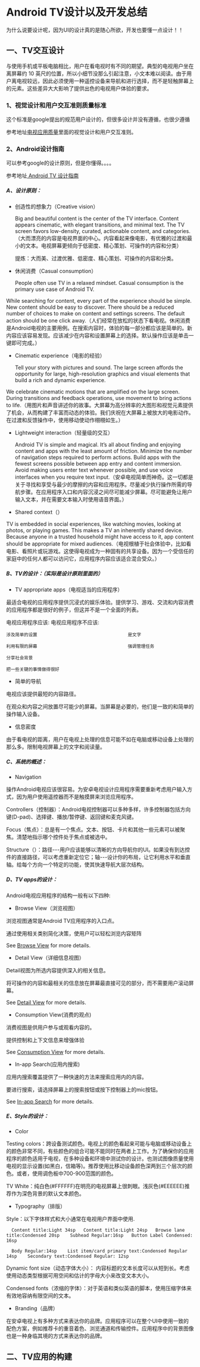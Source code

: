 # Android TV设计以及开发总结
为什么说要设计呢，因为UI的设计真的是随心所欲，开发也要懂一点设计！！
## 一、TV交互设计
  与使用手机或平板电脑相比，用户在看电视时有不同的期望。典型的电视用户坐在离屏幕约 10 英尺的位置，所以小细节没那么引起注意，小文本难以阅读。由于用户离电视较远，因此必须使用一种遥控设备来导航和进行选择，而不是轻触屏幕上的元素。这些差异大大影响了提供出色的电视用户体验的要求。
### 1、视觉设计和用户交互准则质量标准
  这个标准是google提出的规范用户设计的，但很多设计并没有遵循，也很少遵循

参考地址[电视应用质量](https://developer.android.google.cn/docs/quality-guidelines/tv-app-quality)里面的视觉设计和用户交互准则。

### 2、Android设计指南
  可以参考google的设计原则，但是你懂得。。。。
  
  参考地址[ Android TV 设计指南](https://designguidelines.withgoogle.com/android-tv/tv-apps/app-structure.html)
##### A、设计原则：
  - 创造性的想象力（Creative vision）
  
    Big and beautiful content is the center of the TV interface. Content appears cinematic, with elegant transitions, and minimal text. The TV screen favors low-density, curated, actionable content, and categories.（大而漂亮的内容是电视界面的中心。内容看起来像电影，有优雅的过渡和最小的文本。电视屏幕更倾向于低密度、精心策划、可操作的内容和分类）
    
    提炼：大而美、过渡优雅、低密度、精心策划、可操作的内容和分类。
  - 休闲消费（Casual consumption）
  
    People often use TV in a relaxed mindset. Casual consumption is the primary use case of Android TV.

While searching for content, every part of the experience should be simple. New content should be easy to discover. There should be a reduced number of choices to make on content and settings screens. The default action should be one click away.（人们经常在放松的状态下看电视。休闲消费是Android电视的主要用例。在搜索内容时，体验的每一部分都应该是简单的。新内容应该容易发现。应该减少在内容和设置屏幕上的选择。默认操作应该是单击一键即可完成。）

  - Cinematic experience（电影的经验）
  
    Tell your story with pictures and sound. The large screen affords the opportunity for large, high-resolution graphics and visual elements that build a rich and dynamic experience.

We celebrate cinematic motions that are amplified on the large screen. During transitions and feedback operations, use movement to bring actions to life.（用图片和声音讲述你的故事。大屏幕为高分辨率的大图形和视觉元素提供了机会，从而构建了丰富而动态的体验。我们庆祝在大屏幕上被放大的电影动作。在过渡和反馈操作中，使用移动使动作栩栩如生。）

 - Lightweight interaction（轻量级的交互）
 
   Android TV is simple and magical. It’s all about finding and enjoying content and apps with the least amount of friction. Minimize the number of navigation steps required to perform actions. Build apps with the fewest screens possible between app entry and content immersion. Avoid making users enter text whenever possible, and use voice interfaces when you require text input.（安卓电视简单而神奇。这一切都是关于寻找和享受与最少的摩擦的内容和应用程序。尽量减少执行操作所需的导航步骤。在应用程序入口和内容沉浸之间尽可能减少屏幕。尽可能避免让用户输入文本，并在需要文本输入时使用语音界面。）

 - Shared context（）
 
 TV is embedded in social experiences, like watching movies, looking at photos, or playing games. This makes a TV an inherently shared device. Because anyone in a trusted household might have access to it, app content should be appropriate for mixed audiences.（电视根植于社会体验中，比如看电影、看照片或玩游戏。这使得电视成为一种固有的共享设备。因为一个受信任的家庭中的任何人都可以访问它，应用程序内容应该适合混合受众。）

##### B、TV的设计：（实际是设计原则里面的）
 - TV appropriate apps（电视适当的应用程序）
 
 最适合电视的应用程序提供沉浸式的娱乐体验。提供学习、游戏、交流和内容消费的应用程序都是很好的例子，但这并不是一个全面的列表。
 
 电视应用程序应该:                               电视应用程序不应该:

    涉及简单的设置                                  是文字

    利用有限的屏幕                                  强调管理任务

    分享社会背景

    把一些关键的事情做得很好
  
  - 简单的导航

  电视应该提供最短的内容路径。

  在观众和内容之间放置尽可能少的屏幕。当屏幕是必要的，他们是一致的和简单的操作输入设备。
  
  - 信息密度
  
  由于看电视的距离，用户在电视上处理的信息可能不如在电脑或移动设备上处理的那么多。限制电视屏幕上的文字和阅读量。
  
##### C、系统的概述：
  - Navigation
  
  操作Android电视应该很容易。为安卓电视设计应用程序需要重新考虑用户输入方式，因为用户使用遥控器而不是触摸屏来浏览应用程序。
  
  Controllers（控制器）：Android电视控制器可以多种多样，许多控制器包括方向键(D-pad)、选择键、播放/暂停键、返回键和麦克风键。
  
  Focus（焦点）：总是有一个焦点。文本、按钮、卡片和其他一些元素可以被聚焦。清楚地指示哪个控件处于焦点或被选中。
  
  Structure（）：路径---用户应该能够以清晰的方向导航你的UI。如果没有到达控件的直接路径，可以考虑重新定位它；轴---设计你的布局，让它利用水平和垂直轴。给每个方向一个特定的功能，使其快速导航大层次结构。
##### D、TV apps的设计：
  Android电视应用程序的结构一般有以下四种:
 - Browse View（浏览视图）
 
  浏览视图通常是Android TV应用程序的入口点。

  通过使用相关类别简化决策，使用户可以轻松浏览内容矩阵
  
  See [Browse View](https://designguidelines.withgoogle.com/android-tv/tv-apps/browse-view.html#browse-view-browse-lane) for more details.

 - Detail View（详细信息视图）
 
 Detail视图为所选内容提供深入的相关信息。

 将可操作的内容和最相关的信息放在屏幕最直接可见的部分，而不需要用户滚动屏幕。
 
 See [Detail View](https://designguidelines.withgoogle.com/android-tv/tv-apps/detail-view.html) for more details.
 
 - Consumption View(消费的观点)
 
 消费视图是供用户参与或观看内容的。

 提供控制和上下文信息来增强体验
 
 See [Consumption View](https://designguidelines.withgoogle.com/android-tv/tv-apps/consumption-view.html#) for more details.
 
 - In-app Search(应用内搜索)
 
 应用内搜索覆盖提供了一种快速的方法来搜索应用内的内容。

 要进行搜索，请选择屏幕上的搜索按钮或按下控制器上的mic按钮。
 
 See [In-app Search](https://designguidelines.withgoogle.com/android-tv/tv-apps/in-app-search.html) for more details.
 
##### E、Style的设计：

  - Color
  
  Testing colors：跨设备测试颜色。电视上的颜色看起来可能与电脑或移动设备上的颜色非常不同，有些颜色的组合可能不能同时在两者上工作。为了确保你的应用程序的颜色适用于电视，在多种设备和环境中测试你的设计。也测试图像质量使用电视的显示设置(如黑白，信箱等)。推荐使用比移动设备颜色深两到三个层次的颜色。或者，使用调色板中700-900范围的颜色。
  
  TV White：纯白色(#FFFFFF)在明亮的电视屏幕上很刺眼。浅灰色(#EEEEEE)推荐作为深色背景的默认文本颜色。
  
  - Typography（排版）
  
  Style：以下字体样式和大小通常在电视用户界面中使用.

      Content title:Light 34sp   Content title:Light 24sp   Browse lane title:Condensed 20sp    Subhead Regular:16sp   Button Label Condensed: 16sp

      Body Regular:14sp    List item/card primary text:Condensed Regular 14sp    Secondary text:Condensed Regular: 12sp
  
  Dynamic font size（动态字体大小）： 内容标题的文本长度可以从短到长。考虑使用动态类型根据可用空间和估计的字母大小来改变文本大小。
  
  Condensed fonts（浓缩的字体）：对于英语和类似英语的脚本，使用压缩字体来有效地容纳有限空间的文本。
  
  - Branding（品牌）
  
  在安卓电视上有多种方式来表达你的品牌。应用程序可以在整个UI中使用一致的配色方案，例如推荐卡的重音着色、浏览通道和传输控件。应用程序中的背景图像也是一种身临其境的方式来表达你的品牌。

  ## 二、TV应用的构建
  
  
